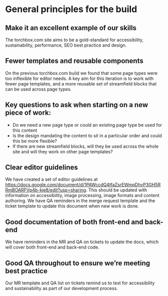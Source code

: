 # General principles for the build

## Make it an excellent example of our skills

The torchbox.com site aims to be a gold-standard for accessibility, sustainability, performance, SEO best practice and design.

## Fewer templates and reusable components

On the previous torchbox.com build we found that some page types were too inflexible for editor needs. A key aim for this iteration is to work with fewer page templates, and a more reusable set of streamfield blocks that can be used across page types.

## Key questions to ask when starting on a new piece of work:

- Do we need a new page type or could an existing page type be used for this content
- Is the design mandating the content to sit in a particular order and could this be more flexible?
- If there are new streamfield blocks, will they be used across the whole site and will they work on other page templates?

## Clear editor guidelines

We have created a set of editor guidelines at https://docs.google.com/document/d/1PAWccdQ4tfaZsrEWmpDhvP3GH5RRmBOARFVp4b-kje8/edit?usp=sharing. This should be updated with information on accessibility, image processing, image formats and content authoring. We have QA reminders in the merge request template and the ticket template to update this document when new work is done.

## Good documentation of both front-end and back-end

We have reminders in the MR and QA on tickets to update the docs, which will cover both front-end and back-end code.

## Good QA throughout to ensure we’re meeting best practice

Our MR template and QA list on tickets remind us to test for accessibility and sustainability as part of our development process.
